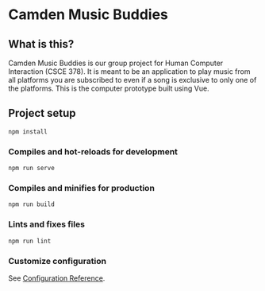 # Camden Music Buddies

## What is this?
Camden Music Buddies is our group project for Human Computer Interaction (CSCE 378). It is meant to be an application to play music from all platforms you are subscribed to even if a song is exclusive to only one of the platforms. This is the computer prototype built using Vue.

## Project setup
```
npm install
```

### Compiles and hot-reloads for development
```
npm run serve
```

### Compiles and minifies for production
```
npm run build
```

### Lints and fixes files
```
npm run lint
```

### Customize configuration
See [Configuration Reference](https://cli.vuejs.org/config/).

